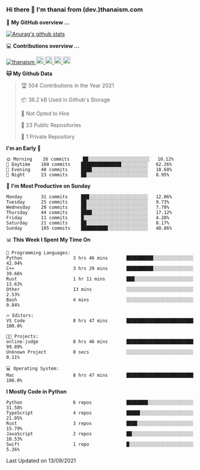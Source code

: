 ### Hi there 👋 I'm thanai from (dev.)thanaism.com

<!-- バッジ関連 -->
<!--
メイン：https://shields.io/category/social
GitHub view：https://github.com/antonkomarev/github-profile-views-counter
Qiita contributions：https://qiita.com/mikkame/items/f2c60d9caf8a8e38ec50
 -->

🍎 **My GitHub overview ...**

<!-- GitHubトロフィー -->
<!--
https://github.com/ryo-ma/github-profile-trophy
 -->

<!-- [![trophy](https://github-profile-trophy.vercel.app/?username=thanaism)](https://github.com/thanaism/thanaism) -->

<!-- GitHubステータス -->
<!--
https://github.com/anuraghazra/github-readme-stats
 -->

[![Anurag's github stats](https://github-readme-stats.vercel.app/api?username=thanaism&count_private=true&show_icons=true)](https://github.com/thanaism/thanaism)

<!-- [![ReadMe Card](https://github-readme-stats.vercel.app/api/pin/?username=thanaism&repo=thanaism)](https://github.com/thanaism/thanaism) -->

<!-- Skill icons -->
<!--
https://rahuldkjain.github.io/gh-profile-readme-generator/
 -->

💻 **Contributions overview ...**

<p align="left">

  <a href="https://github.com/thanaism/thanaism/">
    <img src="https://komarev.com/ghpvc/?username=thanaism" alt="thanaism" />
  </a>
  <a href="http://twitter.com/okinawa__noodle">
    <img height="20" src="https://img.shields.io/twitter/follow/okinawa__noodle?label=Twitter&logo=twitter&style=flat" />
  </a>
  <a href="https://github.com/thanaism">
    <img height="20" src="https://img.shields.io/github/followers/thanaism?label=follow&logo=github&style=flat" />
  </a>
  <!-- <a href="https://www.reddit.com/user/thanaism">
    <img height="20" src="https://img.shields.io/reddit/user-karma/combined/thanaism?label=Reddit&logo=reddit&style=flat" />
  </a>
  <a href="https://stackoverflow.com/users/5720201/thanaism">
    <img height="20" src="https://img.shields.io/stackexchange/stackoverflow/r/5720201?label=StackOverflow&logo=stack-overflow&style=flat" /> -->
  </a>
  <a href="http://qiita.com/thanai">
    <img height="20" src="https://qiita-badge.apiapi.app/s/thanai/posts.svg" />
  </a>
  <//qiita.com/thanai">
    <img height="20" src="https://qiita-badge.apiapi.app/s/thanai/contributions.svg" />
  </a>
</p>

<!--START_SECTION:waka-->
**🐱 My Github Data** 

> 🏆 504 Contributions in the Year 2021
 > 
> 📦 36.2 kB Used in Github's Storage 
 > 
> 🚫 Not Opted to Hire
 > 
> 📜 23 Public Repositories 
 > 
> 🔑 1 Private Repository 
 > 
**I'm an Early 🐤** 

```text
🌞 Morning    26 commits     ██░░░░░░░░░░░░░░░░░░░░░░░   10.12% 
🌆 Daytime    160 commits    ███████████████░░░░░░░░░░   62.26% 
🌃 Evening    48 commits     ████░░░░░░░░░░░░░░░░░░░░░   18.68% 
🌙 Night      23 commits     ██░░░░░░░░░░░░░░░░░░░░░░░   8.95%

```
📅 **I'm Most Productive on Sunday** 

```text
Monday       31 commits     ███░░░░░░░░░░░░░░░░░░░░░░   12.06% 
Tuesday      25 commits     ██░░░░░░░░░░░░░░░░░░░░░░░   9.73% 
Wednesday    20 commits     ██░░░░░░░░░░░░░░░░░░░░░░░   7.78% 
Thursday     44 commits     ████░░░░░░░░░░░░░░░░░░░░░   17.12% 
Friday       11 commits     █░░░░░░░░░░░░░░░░░░░░░░░░   4.28% 
Saturday     21 commits     ██░░░░░░░░░░░░░░░░░░░░░░░   8.17% 
Sunday       105 commits    ██████████░░░░░░░░░░░░░░░   40.86%

```


📊 **This Week I Spent My Time On** 

```text
💬 Programming Languages: 
Python                   3 hrs 46 mins       ██████████░░░░░░░░░░░░░░░   42.94% 
C++                      3 hrs 29 mins       ██████████░░░░░░░░░░░░░░░   39.66% 
Rust                     1 hr 11 mins        ███░░░░░░░░░░░░░░░░░░░░░░   13.63% 
Other                    13 mins             ░░░░░░░░░░░░░░░░░░░░░░░░░   2.53% 
Bash                     4 mins              ░░░░░░░░░░░░░░░░░░░░░░░░░   0.84%

🔥 Editors: 
VS Code                  8 hrs 47 mins       █████████████████████████   100.0%

🐱‍💻 Projects: 
online-judge             8 hrs 46 mins       █████████████████████████   99.89% 
Unknown Project          0 secs              ░░░░░░░░░░░░░░░░░░░░░░░░░   0.11%

💻 Operating System: 
Mac                      8 hrs 47 mins       █████████████████████████   100.0%

```

**I Mostly Code in Python** 

```text
Python                   6 repos             ████████░░░░░░░░░░░░░░░░░   31.58% 
TypeScript               4 repos             █████░░░░░░░░░░░░░░░░░░░░   21.05% 
Rust                     3 repos             ████░░░░░░░░░░░░░░░░░░░░░   15.79% 
JavaScript               2 repos             ██░░░░░░░░░░░░░░░░░░░░░░░   10.53% 
Swift                    1 repo              █░░░░░░░░░░░░░░░░░░░░░░░░   5.26%

```



 Last Updated on 13/09/2021
<!--END_SECTION:waka-->
